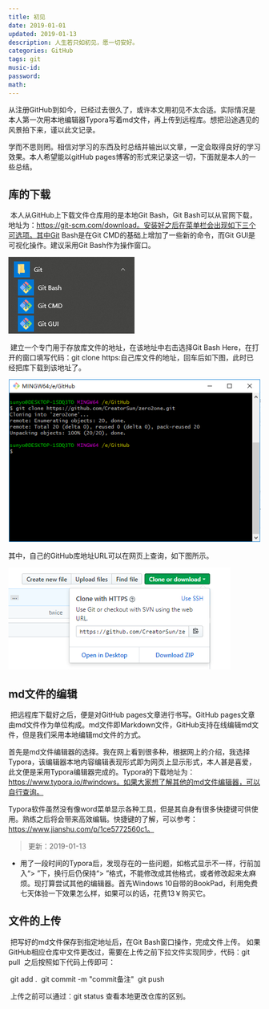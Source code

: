 ```yaml
---
title: 初见
date: 2019-01-01
updated: 2019-01-13
description: 人生若只如初见，愿一切安好。
categories: GitHub
tags: git
music-id:
password:
math:
---
```


​	从注册GitHub到如今，已经过去很久了，或许本文用初见不太合适。实际情况是本人第一次用本地编辑器Typora写着md文件，再上传到远程库。想把沿途遇见的风景拍下来，谨以此文记录。

​	学而不思则罔。相信对学习的东西及时总结并输出以文章，一定会取得良好的学习效果。本人希望能以gitHub pages博客的形式来记录这一切，下面就是本人的一些总结。

## 库的下载

​	本人从GitHub上下载文件仓库用的是本地Git Bash，Git Bash可以从官网下载，地址为：https://git-scm.com/download。安装好之后在菜单栏会出现如下三个可选项。其中Git Bash是在Git CMD的基础上增加了一些新的命令，而Git GUI是可视化操作。建议采用Git Bash作为操作窗口。

![jpeg](https://raw.githubusercontent.com/creatorsun/creatorsun.github.io/master/resource/20181127_01.jpeg)

​	建立一个专门用于存放库文件的地址，在该地址中右击选择Git Bash Here，在打开的窗口填写代码：git clone https:自己库文件的地址，回车后如下图，此时已经把库下载到该地址了。

![jpeg](https://raw.githubusercontent.com/creatorsun/creatorsun.github.io/master/resource/20181127_03.jpeg)

其中，自己的GitHub库地址URL可以在网页上查询，如下图所示。

![jpeg](https://raw.githubusercontent.com/creatorsun/creatorsun.github.io/master/resource/20181127_02.jpeg)

## md文件的编辑

​	把远程库下载好之后，便是对GitHub pages文章进行书写。GitHub pages文章由md文件作为单位构成。md文件即Markdown文件，GitHub支持在线编辑md文件，但是我们采用本地编辑md文件的方式。

​	首先是md文件编辑器的选择。我在网上看到很多种，根据网上的介绍，我选择Typora，该编辑器本地内容编辑表现形式即为网页上显示形式，本人甚是喜爱，此文便是采用Typora编辑器完成的。Typora的下载地址为：https://www.typora.io/#windows。如果大家想了解其他的md文件编辑器，可以自行查询。

​	Typora软件虽然没有像word菜单显示各种工具，但是其自身有很多快捷键可供使用。熟练之后将会带来高效编辑。快捷键的了解，可以参考：https://www.jianshu.com/p/1ce5772560c1。

> 更新：2019-01-13
* 用了一段时间的Typora后，发现存在的一些问题，如格式显示不一样，行前加入“> ”下，换行后仍保持“> ”格式，不能修改成其他格式，或者修改起来太麻烦。现打算尝试其他的编辑器。首先Windows 10自带的BookPad，利用免费七天体验一下效果怎么样，如果可以的话，花费13￥购买它。

## 文件的上传

​	把写好的md文件保存到指定地址后，在Git Bash窗口操作，完成文件上传。
​	如果GitHub相应仓库中文件更改过，需要在上传之前下拉文件实现同步，代码：git pull
​	之后按照如下代码上传即可：

​	git add .
​	git commit -m "commit备注"
​	git push

​	上传之前可以通过：git status 查看本地更改仓库的区别。

